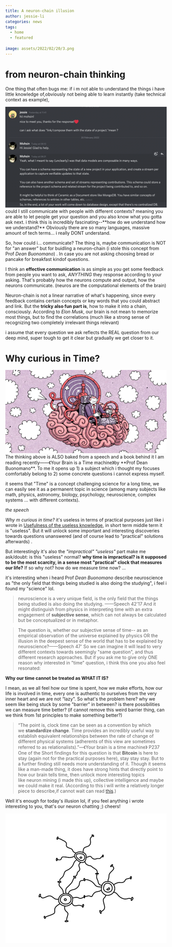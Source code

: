 ```yaml
---
title: A neuron-chain illusion
author: jessie-li
categories: news
tags:
  - home
  - featured
 
image: assets/2022/02/20/3.png
---
```


# from neuron-chain thinking

One thing that often bugs me: if i m not able to understand the things i have little knowledge of,obviously not being able to learn instantly (take technical context as example),

<div align=center><img src="/assets/2022/02/20/2.png"/></div>
could I still communicate with people with different contexts? meaning you are able to let people get your question and you also know what you gotta ask next. i think this is incredibly fascinating--**how do we understand how we understand?** Obviously there are so many languages, massive amount of tech terms... i really DONT understand.

So, how could i... communicate? The thing is, maybe communication is NOT for "an answer" but for buidling a neuron-chain (i stole this concept from Prof *Dean Buonomano*) . In case you are not asking choosing bread or pancake for breakfast kindof questions.

I think an **effective communication** is as simple as you get some feedback from people you want to ask, *ANYTHING* they response according to your asking. That's probably how the neurons compute and output, how the neurons communicate. (neuros are the computational elements of the brain)

Neuron-chain is not a linear narrative of what's happening, since every feedback contains certain concepts or key words that you could abstract and link. But the **tricky also fun part is**, how to make it into a chain, consciously. According to *Elon Musk*, our brain is not mean to memorize most things, but to find the correlations (much like a strong sense of recognizing two completely irrelevant things relevant)


i assume that every question we ask reflects the REAL question from our deep mind, super tough to get it clear but gradually we get closer to it.

# Why curious in Time?

<div align=center><img src="/assets/2022/02/20/3.png"/></div>
The thinking above is ALSO baked from a speech and a book behind it I am reading recently——《Your Brain is a Time machine》by **Prof Dean Buonomano**. To me it opens up 1) a subject which i thought my focuses comfortably belong to 2) some concrete questions i cannot express myself.

it seems that "Time" is a concept challenging science for a long time, we can easily see it as a permanent topic in science (among many subjects like math, physics, astronomy, biology, psychology, neuroscience, complex systems ... with different contexts).


*the speech*

*Why m curious in time?* it's useless in terms of practical purposes just like i wrote in [Usefulness of the useless knowledge](http://mp.weixin.qq.com/s?__biz=MzU5NjQxNzQ3Mw==&mid=2247485473&idx=1&sn=126e2a15086cd13e98b4d572b3511a1c&chksm=fe62468fc915cf99ccef97bfe4ac5158ab8411ec0c3559d07650b46670b78def30e907e880c7&scene=21#wechat_redirect), in short term middle term it is "useless". But it will unlock some important and interesting discoveries towards questions unanswered (and of course lead to "practical" solutions afterwards) . 

But interestingly it's also the *"impractical" "useless"* part make me ask/doubt: is this "useless" normal? **why time is impractical? is it supposed to be the most scarcity, in a sense most "practical" clock that measures our life?** If so why not? how do we measure time now? ...

it's interesting when i heard Prof *Dean Buonomano* describe neuroscience as "the only field that things being studied is also doing the studying", i feel i found my "science" lol.

>neuroscience is a very unique field, is the only field that the things being studied is also doing the studying. ——Speech 42'17
And it might distinguish from physics in interpreting time with an extra engagement of **subjective sense**, which can not always be calculated but be conceptualized or in metaphor.

>The question is, whether our subjective sense of time-- as an empirical observation of the universe explained by physics OR the illusion in the deepest sense of the world that has to be explained by neuroscience?——Speech 47'
So we can imagine it will lead to very different contexts towards seemingly "same question", and thus different research approaches. But if you ask me to give only ONE reason why interested in "time" question, i think this one you also feel resonated: 

**Why our time cannot be treated as WHAT IT IS?**

I mean, as we all feel how our time is spent, how we make efforts, how our life is involved in time, every one is authentic to ourselves from the very inner heart and we are not “lazy". So what's the problem here? why we seem like being stuck by some "barrier" in between? is there possibilities we can measure time better? (if cannot remove this weird barrier thing, can we think from 1st principles to make something better?)

>“The point is, clock time can be seen as a convention by which we **standardize change**. Time provides an incredibly useful way to establish equivalent relationships between the rate of change of different physical systems (adherents of this view are sometimes referred to as relationalists).”—《Your brain is a time machine》 P237
One of the Short findings for this question is that **Bitcoin** is here to stay (again not for the practical purposes here), stay stay stay. But to a further finding still needs more understanding of it. Though it seems like a man-made thing, it does have strong hints that directly point to how our brain tells time, then unlock more interesting topics like neuron mining (i made this up), collective intelligence and maybe we could make it real. (According to this i will write a relatively longer piece to describe,if cannot wait can read [this](https://mp.weixin.qq.com/s?__biz=MzIwODA3NDI5MA==&mid=2652531740&idx=1&sn=868c7c5d83746d948408f49c475ee785&scene=21#wechat_redirect).)

Well it's enough for today's illusion lol, if you feel anything i wrote interesting to you, that's our neuron chatting ;) cheers!
<div align=center><img src="/assets/2022/02/20/4.png"/></div>
